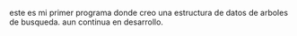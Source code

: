 este es mi primer programa donde creo una estructura de datos de arboles de busqueda. aun continua en desarrollo.
